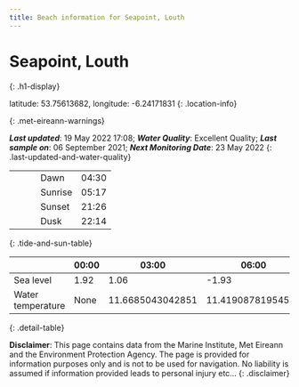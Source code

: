 ```yaml
---
title: Beach information for Seapoint, Louth
---
```

# Seapoint, Louth 
{: .h1-display}

latitude: 53.75613682, longitude: -6.24171831
{: .location-info}


{: .met-eireann-warnings}

___Last updated___: 19 May 2022 17:08; ___Water Quality___: Excellent Quality;
___Last sample on___: 06 September 2021; ___Next Monitoring Date___: 23 May 2022
{: .last-updated-and-water-quality}

|   |   |   |   |   |
|---|---|---|---|---|
|   |   |   | Dawn  | 04:30 |
|   |   |   | Sunrise  | 05:17 |
|   |   |   | Sunset  | 21:26 |
|   |   |   | Dusk  | 22:14 |
{: .tide-and-sun-table}

<div></div>

| | 00:00 | 03:00 | 06:00 | 09:00 | 12:00 | 15:00 | 18:00 | 21:00 |
|---|---|---|---|---|---|---|---|---|
| Sea level | 1.92 | 1.06 | -1.93 | -1.21| 1.38 | 1.21 | -1.47 | -1.18 |
| Water temperature | None | 11.6685043042851 | 11.41908781954597 | 11.547250054304582 | 11.980335831177612 | 12.168750584991757 | 12.422327213369664 | 12.238931421758565 |
{: .detail-table}

__Disclaimer__: This page contains data from the Marine Institute,
Met Eireann and the Environment Protection Agency. The page is provided for
information purposes only and is not to be used for navigation. No liability
is assumed if information provided leads to personal injury etc...
{: .disclaimer}